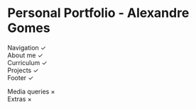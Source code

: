 # Personal Portfolio - Alexandre Gomes

Navigation ✓
<br>
About me ✓
<br>
Curriculum ✓
<br>
Projects ✓
<br>
Footer ✓

Media queries ×
<br>
Extras ×

